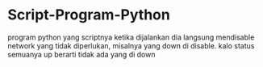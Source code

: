 # Script-Program-Python
program python yang scriptnya ketika dijalankan dia langsung mendisable network yang tidak diperlukan, misalnya yang down di disable. kalo status semuanya up berarti tidak ada yang di down
